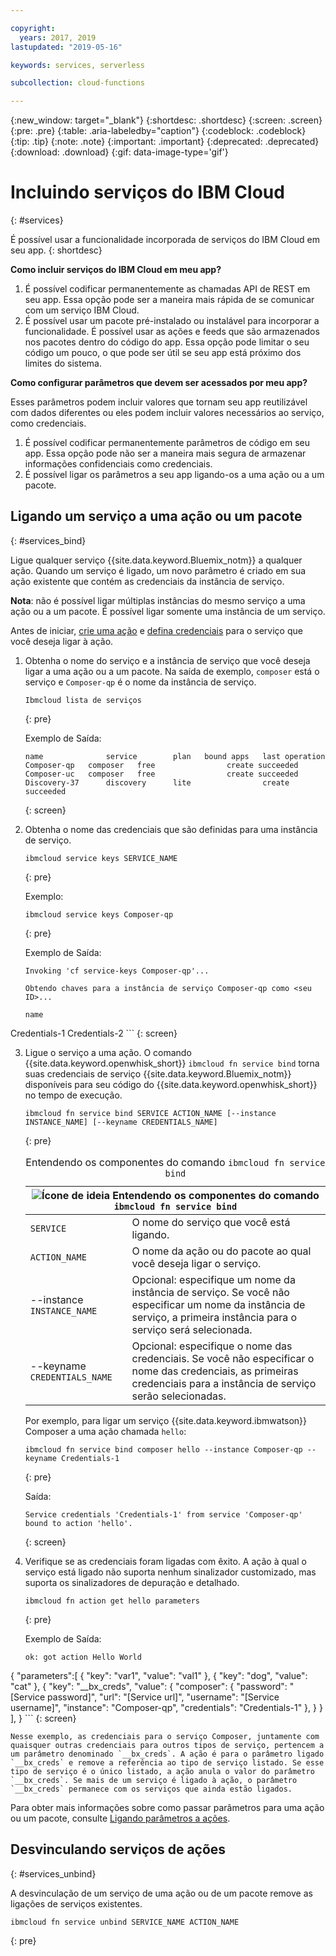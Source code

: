 ```yaml
---

copyright:
  years: 2017, 2019
lastupdated: "2019-05-16"

keywords: services, serverless

subcollection: cloud-functions

---
```


{:new_window: target="_blank"}
{:shortdesc: .shortdesc}
{:screen: .screen}
{:pre: .pre}
{:table: .aria-labeledby="caption"}
{:codeblock: .codeblock}
{:tip: .tip}
{:note: .note}
{:important: .important}
{:deprecated: .deprecated}
{:download: .download}
{:gif: data-image-type='gif'}


# Incluindo serviços do IBM Cloud
{: #services}

É possível usar a funcionalidade incorporada de serviços do IBM Cloud em seu app.
{: shortdesc}

**Como incluir serviços do IBM Cloud em meu app?**

1. É possível codificar permanentemente as chamadas API de REST em seu app. Essa opção pode ser a maneira mais rápida de se comunicar com um serviço IBM Cloud.
2. É possível usar um pacote pré-instalado ou instalável para incorporar a funcionalidade. É possível usar as ações e feeds que são armazenados nos pacotes dentro do código do app. Essa opção pode limitar o seu código um pouco, o que pode ser útil se seu app está próximo dos limites do sistema.


**Como configurar parâmetros que devem ser acessados por meu app?**

Esses parâmetros podem incluir valores que tornam seu app reutilizável com dados diferentes ou eles podem incluir valores necessários ao serviço, como credenciais. 
1. É possível codificar permanentemente parâmetros de código em seu app. Essa opção pode não ser a maneira mais segura de armazenar informações confidenciais como credenciais.
2. É possível ligar os parâmetros a seu app ligando-os a uma ação ou a um pacote.


## Ligando um serviço a uma ação ou um pacote
{: #services_bind}

Ligue qualquer serviço {{site.data.keyword.Bluemix_notm}} a qualquer ação. Quando um serviço é ligado, um novo parâmetro é criado em sua ação existente que contém as credenciais da instância de serviço.

**Nota**: não é possível ligar múltiplas instâncias do mesmo serviço a uma ação ou a um pacote. É possível ligar somente uma instância de um serviço. 

Antes de iniciar, [crie uma ação](/docs/openwhisk?topic=cloud-functions-actions) e [defina credenciais](/docs/resources?topic=resources-externalapp#externalapp) para o serviço que você deseja ligar à ação.

1. Obtenha o nome do serviço e a instância de serviço que você deseja ligar a uma ação ou a um pacote. Na saída de exemplo, `composer` está o serviço e `Composer-qp` é o nome da instância de serviço.
    ```
    Ibmcloud lista de serviços
    ```
    {: pre}

    Exemplo de Saída:
    ```
    name              service        plan   bound apps   last operation
    Composer-qp   composer   free                create succeeded
    Composer-uc   composer   free                create succeeded
    Discovery-37      discovery      lite                create succeeded
    ```
    {: screen}

2. Obtenha o nome das credenciais que são definidas para uma instância de serviço.

    ```
    ibmcloud service keys SERVICE_NAME
    ```
    {: pre}

    Exemplo:
    ```
    ibmcloud service keys Composer-qp
    ```
    {: pre}

    Exemplo de Saída:
    ```
    Invoking 'cf service-keys Composer-qp'...

    Obtendo chaves para a instância de serviço Composer-qp como <seu ID>...

    name
Credentials-1
Credentials-2
    ```
    {: screen}

3. Ligue o serviço a uma ação. O comando {{site.data.keyword.openwhisk_short}} `ibmcloud fn service bind` torna suas credenciais de serviço {{site.data.keyword.Bluemix_notm}} disponíveis para seu código do {{site.data.keyword.openwhisk_short}} no tempo de execução.
    ```
    ibmcloud fn service bind SERVICE ACTION_NAME [--instance INSTANCE_NAME] [--keyname CREDENTIALS_NAME]
    ```
    {: pre}

    <table>
    <caption>Entendendo os componentes do comando <code>ibmcloud fn service bind</code></caption>
    <thead>
    <th colspan=2><img src="images/idea.png" alt="Ícone de ideia"/> Entendendo os componentes do comando <code>ibmcloud fn service bind</code></th>
    </thead>
    <tbody>
    <tr>
    <td><code>SERVICE</code></td>
    <td>O nome do serviço que você está ligando.</td>
    </tr>
    <tr>
    <td><code>ACTION_NAME</code></td>
    <td>O nome da ação ou do pacote ao qual você deseja ligar o serviço.</td>
    </tr>
    <tr>
    <td>--instance <code>INSTANCE_NAME</code></td>
    <td>Opcional: especifique um nome da instância de serviço. Se você não especificar um nome da instância de serviço, a primeira instância para o serviço será selecionada.</td>
    </tr>
    <tr>
    <td>--keyname <code>CREDENTIALS_NAME</code></td>
    <td>Opcional: especifique o nome das credenciais. Se você não especificar o nome das credenciais, as primeiras credenciais para a instância de serviço serão selecionadas.</td>
    </tr>
    </tbody></table>

    Por exemplo, para ligar um serviço {{site.data.keyword.ibmwatson}} Composer a uma ação chamada `hello`:
    ```
    ibmcloud fn service bind composer hello --instance Composer-qp --keyname Credentials-1
    ```
    {: pre}

    Saída:
    ```
    Service credentials 'Credentials-1' from service 'Composer-qp' bound to action 'hello'.
    ```
    {: screen}

4. Verifique se as credenciais foram ligadas com êxito. A ação à qual o serviço está ligado não suporta nenhum sinalizador customizado, mas suporta os sinalizadores de depuração e detalhado.
    ```
    ibmcloud fn action get hello parameters
    ```
    {: pre}

    Exemplo de Saída:
    ```
    ok: got action Hello World
{
        "parameters":[ {
                "key": "var1",
            "value": "val1"
            },
            {
                "key": "dog",
            "value": "cat"
            },
            {
                "key": "__bx_creds",
            "value": {
                    "composer": {
                        "password": "[Service password]",
                        "url": "[Service url]",
                        "username": "[Service username]",
                        "instance": "Composer-qp",
                        "credentials": "Credentials-1"
                    },
                }
            }
        ],
    }
    ```
    {: screen}

    Nesse exemplo, as credenciais para o serviço Composer, juntamente com quaisquer outras credenciais para outros tipos de serviço, pertencem a um parâmetro denominado `__bx_creds`. A ação é para o parâmetro ligado `__bx_creds` e remove a referência ao tipo de serviço listado. Se esse tipo de serviço é o único listado, a ação anula o valor do parâmetro `__bx_creds`. Se mais de um serviço é ligado à ação, o parâmetro `__bx_creds` permanece com os serviços que ainda estão ligados.

Para obter mais informações sobre como passar parâmetros para uma ação ou um pacote, consulte [Ligando parâmetros a ações](/docs/openwhisk?topic=cloud-functions-actions#actions_params).




## Desvinculando serviços de ações
{: #services_unbind}

A desvinculação de um serviço de uma ação ou de um pacote remove as ligações de serviços existentes.

```
ibmcloud fn service unbind SERVICE_NAME ACTION_NAME
```
{: pre}
